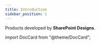 ```yaml
---
title: Introduction
sidebar_position: 1
---
```

Products developed by **SharePoint Designs**.

import DocCard from "@theme/DocCard";

<article className="margin-top--lg">
<section className="row list_node_modules-@docusaurus-theme-classic-lib-theme-DocCategoryGeneratedIndexPage-styles-module">
<article className="col col--6 margin-bottom--lg">
<DocCard item={{
    "type": "link",
    "label": "Design 1",
    "icon":"arrow",
    "href": "/docs/category/design-1",
  }} />
</article>
<article className="col col--6 margin-bottom--lg">
<DocCard item={{
    "type": "link",
    "label": "Design 2",
    "icon":"arrow",
    "href": "/docs/category/design-2",
  }} />
</article>
<article className="col col--6 margin-bottom--lg">
<DocCard item={{
    "type": "link",
    "label": "Design 4",
    "icon":"arrow",
    "href": "/docs/category/design-4",
  }} />
</article>
<article className="col col--6 margin-bottom--lg">
  <DocCard item={{
    "type": "link",
    "label": "Design 5",
    "icon":"arrow",
    "href": "/docs/category/design-5",
  }} />
</article>
<article className="col col--6 margin-bottom--lg">
  <DocCard item={{
    "type": "link",
    "label": "Free Template",
    "icon":"arrow",
    "href": "/docs/category/free-template",
    }} />
</article>
<article className="col col--6 margin-bottom--lg">
  <DocCard item={{
    "type": "link",
    "label": "Employee Onboarding",
    "icon":"arrow",
    "href": "/docs/category/employee-onboarding",
   }} />
 </article>
 </section>
 </article>
